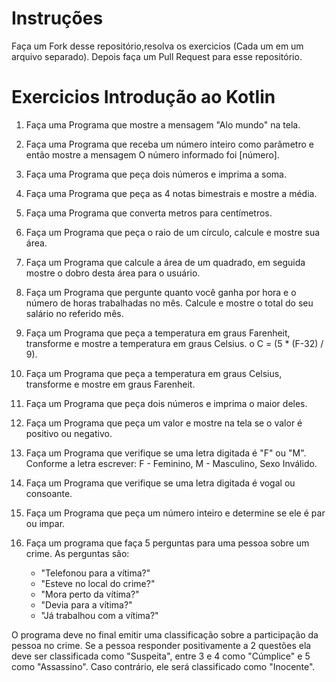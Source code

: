
# Instruções

Faça um Fork desse repositório,resolva os exercicios (Cada um em um arquivo separado). Depois faça um Pull Request para esse repositório.


# Exercicios Introdução ao Kotlin

1.	Faça uma Programa que mostre a mensagem "Alo mundo" na tela.

2.	Faça uma Programa que receba um número inteiro como parâmetro e então mostre a mensagem O número informado foi [número].

3.	Faça uma Programa que peça dois números e imprima a soma.

4.	Faça uma Programa que peça as 4 notas bimestrais e mostre a média.

5.	Faça uma Programa que converta metros para centímetros. 

6.	Faça um Programa que peça o raio de um círculo, calcule e mostre sua área.

7.	Faça um Programa que calcule a área de um quadrado, em seguida mostre o dobro desta área para o usuário.

8.	Faça um Programa que pergunte quanto você ganha por hora e o número de horas trabalhadas no mês. Calcule e mostre o total do seu salário no referido mês.

9.	Faça um Programa que peça a temperatura em graus Farenheit, transforme e mostre a temperatura em graus Celsius.
o	C = (5 * (F-32) / 9).

10.	Faça um Programa que peça a temperatura em graus Celsius, transforme e mostre em graus Farenheit.

11. Faça um Programa que peça dois números e imprima o maior deles.

12. Faça um Programa que peça um valor e mostre na tela se o valor é positivo ou negativo.

13. Faça um Programa que verifique se uma letra digitada é "F" ou "M". Conforme a letra escrever: F - Feminino, M - Masculino, Sexo Inválido.

14. Faça um Programa que verifique se uma letra digitada é vogal ou consoante.

15. Faça um Programa que peça um número inteiro e determine se ele é par ou impar.

16. Faça um programa que faça 5 perguntas para uma pessoa sobre um crime. As perguntas são:
    * "Telefonou para a vítima?"
    * "Esteve no local do crime?"
    * "Mora perto da vítima?"
    * "Devia para a vítima?"
    * "Já trabalhou com a vítima?"  

O programa deve no final emitir uma classificação sobre a participação da pessoa no crime. Se a pessoa responder positivamente a 2 questões ela deve ser classificada como "Suspeita", entre 3 e 4 como "Cúmplice" e 5 como "Assassino". Caso contrário, ele será classificado como "Inocente".
